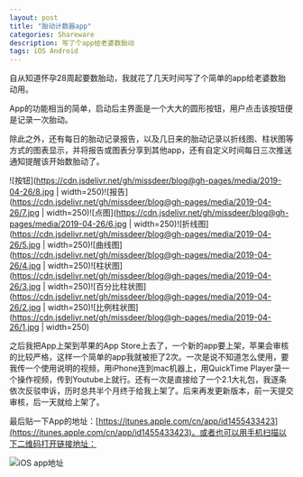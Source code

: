 ```yaml
---
layout: post
title: "胎动计数器app"
categories: Shareware
description: 写了个app给老婆数胎动
tags: iOS Android
---
```


自从知道怀孕28周起要数胎动，我就花了几天时间写了个简单的app给老婆数胎动用。

App的功能相当的简单，启动后主界面是一个大大的圆形按钮，用户点击该按钮便是记录一次胎动。

除此之外，还有每日的胎动记录报告，以及几日来的胎动记录以折线图、柱状图等方式的图表显示，并将报告或图表分享到其他app，还有自定义时间每日三次推送通知提醒该开始数胎动了。

![按钮](https://cdn.jsdelivr.net/gh/missdeer/blog@gh-pages/media/2019-04-26/8.jpg | width=250)![报告](https://cdn.jsdelivr.net/gh/missdeer/blog@gh-pages/media/2019-04-26/7.jpg | width=250)![点图](https://cdn.jsdelivr.net/gh/missdeer/blog@gh-pages/media/2019-04-26/6.jpg | width=250)![折线图](https://cdn.jsdelivr.net/gh/missdeer/blog@gh-pages/media/2019-04-26/5.jpg | width=250)![曲线图](https://cdn.jsdelivr.net/gh/missdeer/blog@gh-pages/media/2019-04-26/4.jpg | width=250)![柱状图](https://cdn.jsdelivr.net/gh/missdeer/blog@gh-pages/media/2019-04-26/3.jpg | width=250)![百分比柱状图](https://cdn.jsdelivr.net/gh/missdeer/blog@gh-pages/media/2019-04-26/2.jpg | width=250)![比例柱状图](https://cdn.jsdelivr.net/gh/missdeer/blog@gh-pages/media/2019-04-26/1.jpg | width=250)

之后我把App上架到苹果的App Store上去了，一个新的app要上架，苹果会审核的比较严格，这样一个简单的app我就被拒了2次。一次是说不知道怎么使用，要我传一个使用说明的视频，用iPhone连到mac机器上，用QuickTime Player录一个操作视频，传到Youtube上就行。还有一次是直接给了一个2.1大礼包，我逐条依次反驳申诉，历时总共半个月终于给我上架了。后来再发更新版本，前一天提交审核，后一天就给上架了。

最后贴一下App的地址：[https://itunes.apple.com/cn/app/id1455433423](https://itunes.apple.com/cn/app/id1455433423)。或者也可以用手机扫描以下二维码打开链接地址：

![iOS app地址](https://cdn.jsdelivr.net/gh/missdeer/blog@gh-pages/media/2019-04-26/ios-qrcode.png)